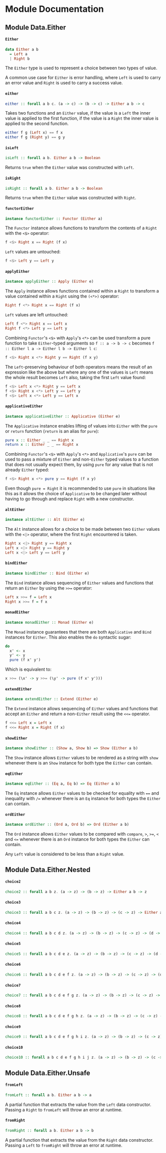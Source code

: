 # Module Documentation

## Module Data.Either

#### `Either`

``` purescript
data Either a b
  = Left a
  | Right b
```

The `Either` type is used to represent a choice between two types of value.

A common use case for `Either` is error handling, where `Left` is used to
carry an error value and `Right` is used to carry a success value.

#### `either`

``` purescript
either :: forall a b c. (a -> c) -> (b -> c) -> Either a b -> c
```

Takes two functions and an `Either` value, if the value is a `Left` the
inner value is applied to the first function, if the value is a `Right`
the inner value is applied to the second function.

``` purescript
either f g (Left x) == f x
either f g (Right y) == g y
```

#### `isLeft`

``` purescript
isLeft :: forall a b. Either a b -> Boolean
```

Returns `true` when the `Either` value was constructed with `Left`.

#### `isRight`

``` purescript
isRight :: forall a b. Either a b -> Boolean
```

Returns `true` when the `Either` value was constructed with `Right`.

#### `functorEither`

``` purescript
instance functorEither :: Functor (Either a)
```

The `Functor` instance allows functions to transform the contents of a
`Right` with the `<$>` operator:

``` purescript
f <$> Right x == Right (f x)
```

`Left` values are untouched:

``` purescript
f <$> Left y == Left y
```

#### `applyEither`

``` purescript
instance applyEither :: Apply (Either e)
```

The `Apply` instance allows functions contained within a `Right` to
transform a value contained within a `Right` using the `(<*>)` operator:

``` purescript
Right f <*> Right x == Right (f x)
```

`Left` values are left untouched:

``` purescript
Left f <*> Right x == Left x
Right f <*> Left y == Left y
```

Combining `Functor`'s `<$>` with `Apply`'s `<*>` can be used transform a
pure function to take `Either`-typed arguments so `f :: a -> b -> c`
becomes `f :: Either l a -> Either l b -> Either l c`:

``` purescript
f <$> Right x <*> Right y == Right (f x y)
```

The `Left`-preserving behaviour of both operators means the result of
an expression like the above but where any one of the values is `Left`
means the whole result becomes `Left` also, taking the first `Left` value
found:

``` purescript
f <$> Left x <*> Right y == Left x
f <$> Right x <*> Left y == Left y
f <$> Left x <*> Left y == Left x
```

#### `applicativeEither`

``` purescript
instance applicativeEither :: Applicative (Either e)
```

The `Applicative` instance enables lifting of values into `Either` with the
`pure` or `return` function (`return` is an alias for `pure`):

``` purescript
pure x :: Either _ _ == Right x
return x :: Either _ _ == Right x
```

Combining `Functor`'s `<$>` with `Apply`'s `<*>` and `Applicative`'s
`pure` can be used to pass a mixture of `Either` and non-`Either` typed
values to a function that does not usually expect them, by using `pure`
for any value that is not already `Either` typed:

``` purescript
f <$> Right x <*> pure y == Right (f x y)
```

Even though `pure = Right` it is recommended to use `pure` in situations
like this as it allows the choice of `Applicative` to be changed later
without having to go through and replace `Right` with a new constructor.

#### `altEither`

``` purescript
instance altEither :: Alt (Either e)
```

The `Alt` instance allows for a choice to be made between two `Either`
values with the `<|>` operator, where the first `Right` encountered
is taken.

``` purescript
Right x <|> Right y == Right x
Left x <|> Right y == Right y
Left x <|> Left y == Left y
```

#### `bindEither`

``` purescript
instance bindEither :: Bind (Either e)
```

The `Bind` instance allows sequencing of `Either` values and functions that
return an `Either` by using the `>>=` operator:

``` purescript
Left x >>= f = Left x
Right x >>= f = f x
```

#### `monadEither`

``` purescript
instance monadEither :: Monad (Either e)
```

The `Monad` instance guarantees that there are both `Applicative` and
`Bind` instances for `Either`. This also enables the `do` syntactic sugar:

``` purescript
do
  x' <- x
  y' <- y
  pure (f x' y')
```

Which is equivalent to:

``` purescript
x >>= (\x' -> y >>= (\y' -> pure (f x' y')))
```

#### `extendEither`

``` purescript
instance extendEither :: Extend (Either e)
```

The `Extend` instance allows sequencing of `Either` values and functions
that accept an `Either` and return a non-`Either` result using the
`<<=` operator.

``` purescript
f <<= Left x = Left x
f <<= Right x = Right (f x)
```

#### `showEither`

``` purescript
instance showEither :: (Show a, Show b) => Show (Either a b)
```

The `Show` instance allows `Either` values to be rendered as a string with
`show` whenever there is an `Show` instance for both type the `Either` can
contain.

#### `eqEither`

``` purescript
instance eqEither :: (Eq a, Eq b) => Eq (Either a b)
```

The `Eq` instance allows `Either` values to be checked for equality with
`==` and inequality with `/=` whenever there is an `Eq` instance for both
types the `Either` can contain.

#### `ordEither`

``` purescript
instance ordEither :: (Ord a, Ord b) => Ord (Either a b)
```

The `Ord` instance allows `Either` values to be compared with
`compare`, `>`, `>=`, `<` and `<=` whenever there is an `Ord` instance for
both types the `Either` can contain.

Any `Left` value is considered to be less than a `Right` value.


## Module Data.Either.Nested

#### `choice2`

``` purescript
choice2 :: forall a b z. (a -> z) -> (b -> z) -> Either a b -> z
```


#### `choice3`

``` purescript
choice3 :: forall a b c z. (a -> z) -> (b -> z) -> (c -> z) -> Either a (Either b c) -> z
```


#### `choice4`

``` purescript
choice4 :: forall a b c d z. (a -> z) -> (b -> z) -> (c -> z) -> (d -> z) -> Either a (Either b (Either c d)) -> z
```


#### `choice5`

``` purescript
choice5 :: forall a b c d e z. (a -> z) -> (b -> z) -> (c -> z) -> (d -> z) -> (e -> z) -> Either a (Either b (Either c (Either d e))) -> z
```


#### `choice6`

``` purescript
choice6 :: forall a b c d e f z. (a -> z) -> (b -> z) -> (c -> z) -> (d -> z) -> (e -> z) -> (f -> z) -> Either a (Either b (Either c (Either d (Either e f)))) -> z
```


#### `choice7`

``` purescript
choice7 :: forall a b c d e f g z. (a -> z) -> (b -> z) -> (c -> z) -> (d -> z) -> (e -> z) -> (f -> z) -> (g -> z) -> Either a (Either b (Either c (Either d (Either e (Either f g))))) -> z
```


#### `choice8`

``` purescript
choice8 :: forall a b c d e f g h z. (a -> z) -> (b -> z) -> (c -> z) -> (d -> z) -> (e -> z) -> (f -> z) -> (g -> z) -> (h -> z) -> Either a (Either b (Either c (Either d (Either e (Either f (Either g h)))))) -> z
```


#### `choice9`

``` purescript
choice9 :: forall a b c d e f g h i z. (a -> z) -> (b -> z) -> (c -> z) -> (d -> z) -> (e -> z) -> (f -> z) -> (g -> z) -> (h -> z) -> (i -> z) -> Either a (Either b (Either c (Either d (Either e (Either f (Either g (Either h i))))))) -> z
```


#### `choice10`

``` purescript
choice10 :: forall a b c d e f g h i j z. (a -> z) -> (b -> z) -> (c -> z) -> (d -> z) -> (e -> z) -> (f -> z) -> (g -> z) -> (h -> z) -> (i -> z) -> (j -> z) -> Either a (Either b (Either c (Either d (Either e (Either f (Either g (Either h (Either i j)))))))) -> z
```



## Module Data.Either.Unsafe

#### `fromLeft`

``` purescript
fromLeft :: forall a b. Either a b -> a
```

A partial function that extracts the value from the `Left` data constructor.
Passing a `Right` to `fromLeft` will throw an error at runtime.

#### `fromRight`

``` purescript
fromRight :: forall a b. Either a b -> b
```

A partial function that extracts the value from the `Right` data constructor.
Passing a `Left` to `fromRight` will throw an error at runtime.